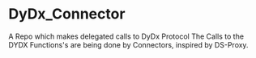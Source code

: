 # DyDx_Connector
A Repo which makes delegated calls to DyDx Protocol
The Calls to the DYDX Functions's are being done by Connectors, inspired by DS-Proxy.


